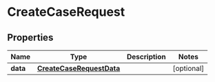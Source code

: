 

# CreateCaseRequest


## Properties

| Name | Type | Description | Notes |
|------------ | ------------- | ------------- | -------------|
|**data** | [**CreateCaseRequestData**](CreateCaseRequestData.md) |  |  [optional] |



